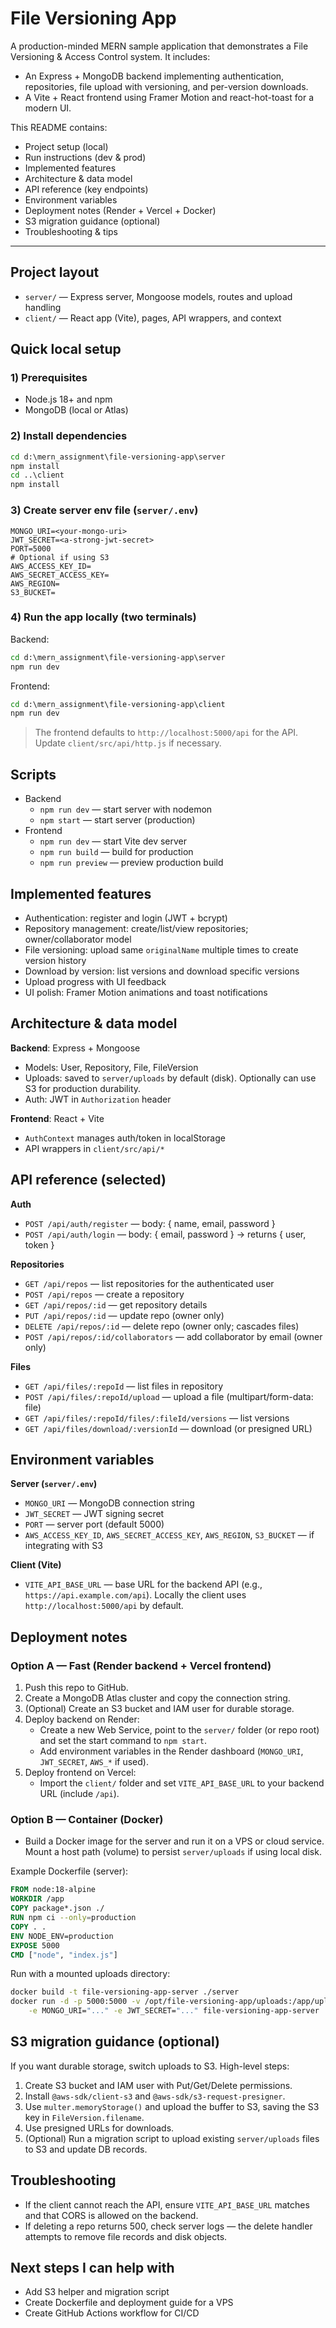 # File Versioning App

A production-minded MERN sample application that demonstrates a File Versioning & Access Control system. It includes:

- An Express + MongoDB backend implementing authentication, repositories, file upload with versioning, and per-version downloads.
- A Vite + React frontend using Framer Motion and react-hot-toast for a modern UI.

This README contains:

- Project setup (local)
- Run instructions (dev & prod)
- Implemented features
- Architecture & data model
- API reference (key endpoints)
- Environment variables
- Deployment notes (Render + Vercel + Docker)
- S3 migration guidance (optional)
- Troubleshooting & tips

---

## Project layout

- `server/` — Express server, Mongoose models, routes and upload handling
- `client/` — React app (Vite), pages, API wrappers, and context

## Quick local setup

### 1) Prerequisites

- Node.js 18+ and npm
- MongoDB (local or Atlas)

### 2) Install dependencies

```cmd
cd d:\mern_assignment\file-versioning-app\server
npm install
cd ..\client
npm install
```

### 3) Create server env file (`server/.env`)

```
MONGO_URI=<your-mongo-uri>
JWT_SECRET=<a-strong-jwt-secret>
PORT=5000
# Optional if using S3
AWS_ACCESS_KEY_ID=
AWS_SECRET_ACCESS_KEY=
AWS_REGION=
S3_BUCKET=
```

### 4) Run the app locally (two terminals)

Backend:

```cmd
cd d:\mern_assignment\file-versioning-app\server
npm run dev
```

Frontend:

```cmd
cd d:\mern_assignment\file-versioning-app\client
npm run dev
```

> The frontend defaults to `http://localhost:5000/api` for the API. Update `client/src/api/http.js` if necessary.

## Scripts

- Backend
	- `npm run dev` — start server with nodemon
	- `npm start` — start server (production)
- Frontend
	- `npm run dev` — start Vite dev server
	- `npm run build` — build for production
	- `npm run preview` — preview production build

## Implemented features

- Authentication: register and login (JWT + bcrypt)
- Repository management: create/list/view repositories; owner/collaborator model
- File versioning: upload same `originalName` multiple times to create version history
- Download by version: list versions and download specific versions
- Upload progress with UI feedback
- UI polish: Framer Motion animations and toast notifications

## Architecture & data model

**Backend**: Express + Mongoose

- Models: User, Repository, File, FileVersion
- Uploads: saved to `server/uploads` by default (disk). Optionally can use S3 for production durability.
- Auth: JWT in `Authorization` header

**Frontend**: React + Vite

- `AuthContext` manages auth/token in localStorage
- API wrappers in `client/src/api/*`

## API reference (selected)

**Auth**

- `POST /api/auth/register` — body: { name, email, password }
- `POST /api/auth/login` — body: { email, password } → returns { user, token }

**Repositories**

- `GET /api/repos` — list repositories for the authenticated user
- `POST /api/repos` — create a repository
- `GET /api/repos/:id` — get repository details
- `PUT /api/repos/:id` — update repo (owner only)
- `DELETE /api/repos/:id` — delete repo (owner only; cascades files)
- `POST /api/repos/:id/collaborators` — add collaborator by email (owner only)

**Files**

- `GET /api/files/:repoId` — list files in repository
- `POST /api/files/:repoId/upload` — upload a file (multipart/form-data: file)
- `GET /api/files/:repoId/files/:fileId/versions` — list versions
- `GET /api/files/download/:versionId` — download (or presigned URL)

## Environment variables

**Server (`server/.env`)**

- `MONGO_URI` — MongoDB connection string
- `JWT_SECRET` — JWT signing secret
- `PORT` — server port (default 5000)
- `AWS_ACCESS_KEY_ID`, `AWS_SECRET_ACCESS_KEY`, `AWS_REGION`, `S3_BUCKET` — if integrating with S3

**Client (Vite)**

- `VITE_API_BASE_URL` — base URL for the backend API (e.g., `https://api.example.com/api`). Locally the client uses `http://localhost:5000/api` by default.

## Deployment notes

### Option A — Fast (Render backend + Vercel frontend)

1. Push this repo to GitHub.
2. Create a MongoDB Atlas cluster and copy the connection string.
3. (Optional) Create an S3 bucket and IAM user for durable storage.
4. Deploy backend on Render:
	 - Create a new Web Service, point to the `server/` folder (or repo root) and set the start command to `npm start`.
	 - Add environment variables in the Render dashboard (`MONGO_URI`, `JWT_SECRET`, `AWS_*` if used).
5. Deploy frontend on Vercel:
	 - Import the `client/` folder and set `VITE_API_BASE_URL` to your backend URL (include `/api`).

### Option B — Container (Docker)

- Build a Docker image for the server and run it on a VPS or cloud service. Mount a host path (volume) to persist `server/uploads` if using local disk.

Example Dockerfile (server):

```dockerfile
FROM node:18-alpine
WORKDIR /app
COPY package*.json ./
RUN npm ci --only=production
COPY . .
ENV NODE_ENV=production
EXPOSE 5000
CMD ["node", "index.js"]
```

Run with a mounted uploads directory:

```bash
docker build -t file-versioning-app-server ./server
docker run -d -p 5000:5000 -v /opt/file-versioning-app/uploads:/app/uploads \
	-e MONGO_URI="..." -e JWT_SECRET="..." file-versioning-app-server
```

## S3 migration guidance (optional)

If you want durable storage, switch uploads to S3. High-level steps:

1. Create S3 bucket and IAM user with Put/Get/Delete permissions.
2. Install `@aws-sdk/client-s3` and `@aws-sdk/s3-request-presigner`.
3. Use `multer.memoryStorage()` and upload the buffer to S3, saving the S3 key in `FileVersion.filename`.
4. Use presigned URLs for downloads.
5. (Optional) Run a migration script to upload existing `server/uploads` files to S3 and update DB records.

## Troubleshooting

- If the client cannot reach the API, ensure `VITE_API_BASE_URL` matches and that CORS is allowed on the backend.
- If deleting a repo returns 500, check server logs — the delete handler attempts to remove file records and disk objects.

## Next steps I can help with

- Add S3 helper and migration script
- Create Dockerfile and deployment guide for a VPS
- Create GitHub Actions workflow for CI/CD
